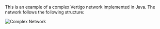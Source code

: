 This is an example of a complex Vertigo network implemented in Java. The network
follows the following structure:

![Complex Network](http://s14.postimg.org/nao0apept/complex_network.png)
